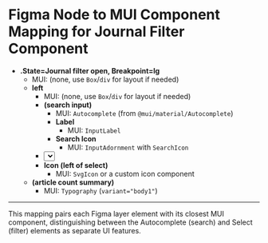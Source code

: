 # Figma Node to MUI Component Mapping for Journal Filter Component

- **.State=Journal filter open, Breakpoint=lg**
  - MUI: (none, use `Box`/`div` for layout if needed)
  - **left**
    - MUI: (none, use `Box`/`div` for layout if needed)
    - **<Autocomplete> (search input)**
      - MUI: `Autocomplete` (from `@mui/material/Autocomplete`)
      - **Label**
        - MUI: `InputLabel`
      - **Search Icon**
        - MUI: `InputAdornment` with `SearchIcon`
    - **<Select> (filter dropdown)**
      - MUI: `Select` (from `@mui/material/Select`)
      - **Label**
        - MUI: `InputLabel`
      - **Menu Items**
        - MUI: `MenuItem`
    - **Icon (left of select)**
      - MUI: `SvgIcon` or a custom icon component
  - **<Typography> (article count summary)**
    - MUI: `Typography` (`variant="body1"`)

---

This mapping pairs each Figma layer element with its closest MUI component, distinguishing between the Autocomplete (search) and Select (filter) elements as separate UI features.
